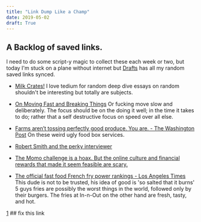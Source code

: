 ```yaml
---
title: "Link Dump Like a Champ"
date: 2019-05-02
draft: True
---
```

## A Backlog of saved links.

I need to do some script-y magic to collect these each week or two, but today I'm stuck on a plane without internet but [Drafts](1) has all my random saved links synced.

- [Milk Crates!](https://tedium.co/2019/03/19/milk-crate-theft-history/)
I love tedium for random deep dive essays on random shouldn't be interesting but totally are subjects.

- [On Moving Fast and Breaking Things](https://seths.blog/2019/03/move-fast-and-break-things-isnt-a-worthy-slogan/)
Or fucking move slow and deliberately.
The focus should be on the doing it well; in the time it takes to do; rather that a self destructive focus on speed over all else.

- [Farms aren’t tossing perfectly good produce. You are. - The Washington Post](https://www.washingtonpost.com/news/posteverything/wp/2019/03/08/feature/farms-arent-tossing-perfectly-good-produce-you-are/?noredirect=on&utm_term=.3072602dde0b)
On these weird ugly food box services.

- [Robert Smith and the perky interviewer](https://www.instagram.com/marycmccormack/p/BvuWHM1lo4K/)

- [The Momo challenge is a hoax. But the online culture and financial rewards that made it seem feasible are scary.](https://www.nbcnews.com/think/opinion/momo-challenge-hoax-online-culture-financial-rewards-made-it-seem-ncna978226?cid=referral_taboolafeed)

- [The official fast food French fry power rankings - Los Angeles Times](https://www.latimes.com/food/la-fo-french-fry-rankings-20190212-story.html)
This dude is not to be trusted, his idea of good is 'so salted that it burns'
5 guys fries are possibly the worst things in the world, followed only by their burgers.
The fries at In-n-Out on the other hand are fresh, tasty, and hot.




[1](https://draftsapp.com) ## fix this link
